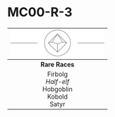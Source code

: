 # MC00-R-3

| <img src="../../../images/card-icons/d10.png" height="60" /> |
|:---:|
| **Rare Races** |
| Firbolg<br>*Half-elf*<br>Hobgoblin<br>Kobold<br>Satyr |
